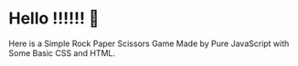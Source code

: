 # Hello !!!!!! 🙌
Here is a Simple Rock Paper Scissors Game Made by Pure JavaScript with Some Basic CSS and HTML.<br>

